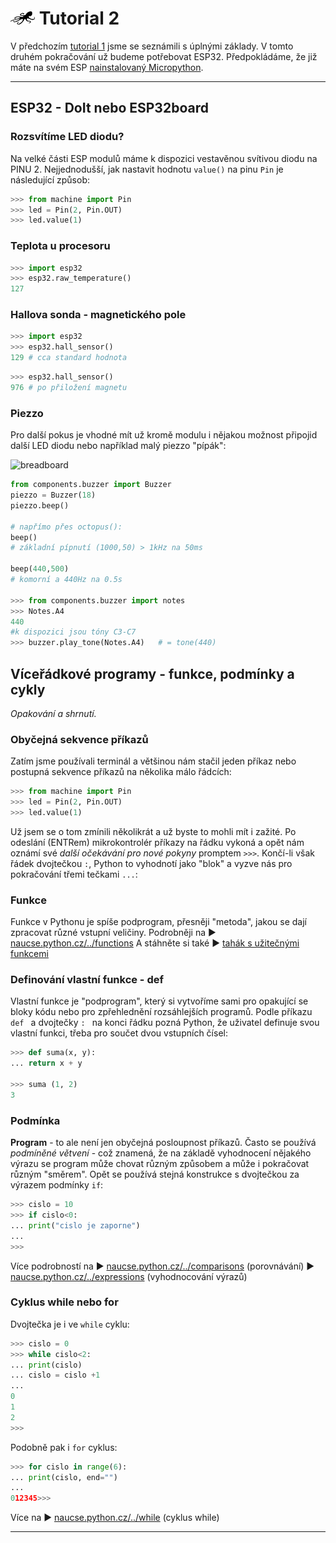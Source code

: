 # ![logo](img/logo_small.png) Tutorial 2

V předchozím [tutorial 1](/tutorial1-python) jsme se seznámili s úplnými základy. V tomto druhém pokračování už budeme potřebovat ESP32. Předpokládáme, že již máte na svém ESP [nainstalovaný Micropython](/install).

---
## ESP32 - DoIt nebo ESP32board

### Rozsvítíme LED diodu?

Na velké části ESP modulů máme k dispozici vestavěnou svítivou diodu na PINU 2. Nejjednodušší, jak nastavit hodnotu `value()` na pinu `Pin` je následující způsob:

```python
>>> from machine import Pin
>>> led = Pin(2, Pin.OUT)
>>> led.value(1)
```

### Teplota u procesoru
```python
>>> import esp32
>>> esp32.raw_temperature()
127
```

### Hallova sonda - magnetického pole
```python
>>> import esp32
>>> esp32.hall_sensor()
129 # cca standard hodnota
```

```python
>>> esp32.hall_sensor() 
976 # po přiložení magnetu 
```

### Piezzo

Pro další pokus je vhodné mít už kromě modulu i nějakou možnost připojid další LED diodu nebo například malý piezzo "pípák":

![breadboard](https://www.octopuslab.cz/wp-content/uploads/2019/08/Sn%C3%ADmek-obrazovky-22-768x525.png)

```python
from components.buzzer import Buzzer
piezzo = Buzzer(18)
piezzo.beep()
 
# napřímo přes octopus():
beep()                   
# základní pípnutí (1000,50) > 1kHz na 50ms

beep(440,500)            
# komorní a 440Hz na 0.5s 

>>> from components.buzzer import notes 
>>> Notes.A4                
440    
#k dispozici jsou tóny C3-C7 
>>> buzzer.play_tone(Notes.A4)   # = tone(440) 
```

## Víceřádkové programy - funkce, podmínky a cykly

*Opakování a shrnutí.*

### Obyčejná sekvence příkazů

Zatím jsme používali terminál a většinou nám stačil jeden příkaz nebo postupná sekvence příkazů na několika málo řádcích: 

```python
>>> from machine import Pin
>>> led = Pin(2, Pin.OUT)
>>> led.value(1)
```

Už jsem se o tom zmínili několikrát a už byste to mohli mít i zažité. Po odeslání (ENTRem) mikrokontrolér příkazy na řádku vykoná 
a opět nám oznámí své *další očekávání pro nové pokyny* promptem `>>>`.
Končí-li však řádek dvojtečkou `:`, Python to vyhodnotí jako "blok" a vyzve nás pro pokračování třemi tečkami `...`:

### Funkce

Funkce v Pythonu je spíše podprogram, přesněji "metoda", jakou se dají zpracovat různé vstupní veličiny.
Podrobněji na ► [naucse.python.cz/../functions](https://naucse.python.cz/course/pyladies/beginners/functions/)
A stáhněte si také ► [tahák s užitečnými funkcemi](https://pyvec.github.io/cheatsheets/basic-functions/basic-functions-cs.pdf)

### Definování vlastní funkce - def

Vlastní funkce je "podprogram", který si vytvoříme sami pro opakující se bloky kódu nebo pro zpřehlednění rozsáhlejších programů.
Podle příkazu  `def ` a dvojtečky `: ` na konci řádku pozná Python, že uživatel definuje svou vlastní funkci, třeba pro součet dvou vstupních čísel:

```python
>>> def suma(x, y):
... return x + y

>>> suma (1, 2)
3
```

### Podmínka
**Program** - to ale není jen obyčejná posloupnost příkazů. Často se používá *podmíněné větvení* - což znamená, že na základě vyhodnocení nějakého výrazu se program může chovat různým způsobem a může i pokračovat různým "směrem".
Opět se používá stejná konstrukce s dvojtečkou za výrazem podmínky `if`:
```python
>>> cislo = 10
>>> if cislo<0:
... print("cislo je zaporne")
...
>>>
```

Více podrobností na ► [naucse.python.cz/../comparisons](https://naucse.python.cz/course/pyladies/beginners/comparisons/) (porovnávání)
 ► [naucse.python.cz/../expressions](https://naucse.python.cz/course/pyladies/beginners/expressions/) (vyhodnocování výrazů)


### Cyklus while nebo for

Dvojtečka je i ve `while` cyklu:

```python
>>> cislo = 0
>>> while cislo<2:
... print(cislo)
... cislo = cislo +1
...
0
1
2
>>>
```

Podobně pak i `for` cyklus:
```python
>>> for cislo in range(6):
... print(cislo, end="")
...
012345>>>
```

Více na ► [naucse.python.cz/../while](https://naucse.python.cz/course/pyladies/beginners/while/) (cyklus while)

---